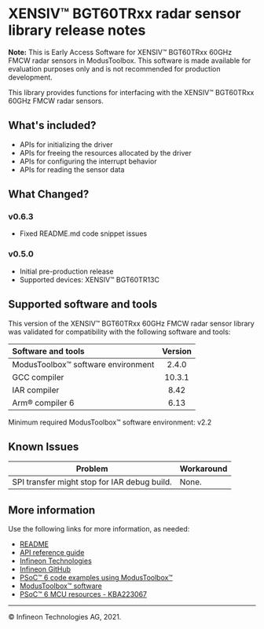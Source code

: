 # XENSIV™ BGT60TRxx radar sensor library release notes

**Note:** This is Early Access Software for XENSIV™ BGT60TRxx 60GHz FMCW radar sensors in ModusToolbox. This software is made available for evaluation purposes only and is not recommended for production development.

This library provides functions for interfacing with the XENSIV™ BGT60TRxx 60GHz FMCW radar sensors.

## What's included?

- APIs for initializing the driver
- APIs for freeing the resources allocated by the driver
- APIs for configuring the interrupt behavior
- APIs for reading the sensor data

## What Changed?
### v0.6.3

- Fixed README.md code snippet issues

### v0.5.0

- Initial pre-production release
- Supported devices: XENSIV™ BGT60TR13C

## Supported software and tools

This version of the XENSIV™ BGT60TRxx 60GHz FMCW radar sensor library was validated for compatibility with the following software and tools:

| Software and tools                        | Version |
| :---                                      | :----:  |
| ModusToolbox™ software environment        | 2.4.0   |
| GCC compiler                              | 10.3.1  |
| IAR compiler                              | 8.42    |
| Arm&reg; compiler 6                            | 6.13    |

Minimum required ModusToolbox&trade; software environment: v2.2

## Known Issues

| Problem | Workaround |
| ------- | ---------- |
| SPI transfer might stop for IAR debug build. | None. |

## More information

Use the following links for more information, as needed:

- [README](./README.md)
- [API reference guide](https://infineon.github.io/sensor-xensiv-bgt60trxx/html/index.html)
- [Infineon Technologies](https://www.infineon.com)
- [Infineon GitHub](https://github.com/infineon)
- [PSoC™ 6 code examples using ModusToolbox™](https://github.com/infineon/Code-Examples-for-ModusToolbox-Software)
- [ModusToolbox™ software](https://github.com/Infineon/modustoolbox-software)
- [PSoC™ 6 MCU resources - KBA223067](https://community.cypress.com/docs/DOC-14644)

---

© Infineon Technologies AG, 2021.
